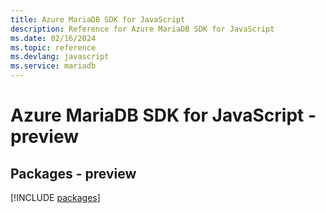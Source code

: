 ```yaml
---
title: Azure MariaDB SDK for JavaScript
description: Reference for Azure MariaDB SDK for JavaScript
ms.date: 02/16/2024
ms.topic: reference
ms.devlang: javascript
ms.service: mariadb
---
```

# Azure MariaDB SDK for JavaScript - preview
## Packages - preview
[!INCLUDE [packages](mariadb-index.md)]